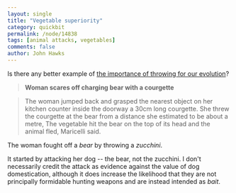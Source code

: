 ```yaml
---
layout: single 
title: "Vegetable superiority" 
category: quickbit
permalink: /node/14838
tags: [animal attacks, vegetables] 
comments: false 
author: John Hawks 
---
```


Is there any better example of <a href="http://www.guardian.co.uk/world/2010/sep/23/woman-scares-charging-bear-courgette">the importance of throwing for our evolution</a>? 

<blockquote><b>Woman scares off charging bear  with a courgette</b></blockquote>

<blockquote>The woman jumped back and grasped the nearest object on her kitchen counter inside the doorway  a 30cm long courgette. She threw the courgette at the bear from a distance she estimated to be about a metre, The vegetable hit the bear on the top of its head and the animal fled, Maricelli said.</blockquote>

The woman fought off a <i>bear</i> by throwing a <i>zucchini</i>.

It started by attacking her dog -- the bear, not the zucchini. I don't necessarily credit the attack as evidence against the value of dog domestication, although it does increase the likelihood that they are not principally formidable hunting weapons and are instead intended as <i>bait</i>. 



